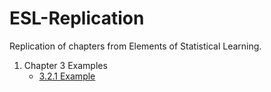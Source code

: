 # ESL-Replication
Replication of chapters from Elements of Statistical Learning.

1. Chapter 3 Examples
    - [3.2.1 Example]([Chapter%3%Examples/3.2.1%Example.ipynb](https://github.com/BenJAlbrecht/ESL-Replication/blob/main/Chapter%203%20Examples/3.2.1%20Example.ipynb)https://github.com/BenJAlbrecht/ESL-Replication/blob/main/Chapter%203%20Examples/3.2.1%20Example.ipynb)


